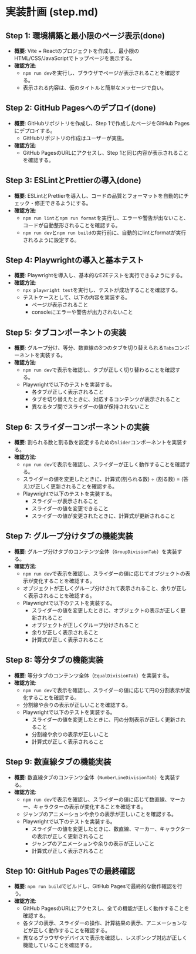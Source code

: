 # 実装計画 (step.md)

## Step 1: 環境構築と最小限のページ表示(done)

- **概要**: Vite + Reactのプロジェクトを作成し、最小限のHTML/CSS/JavaScriptでトップページを表示する。
- **確認方法**:
  - `npm run dev`を実行し、ブラウザでページが表示されることを確認する。
  - 表示される内容は、仮のタイトルと簡単なメッセージで良い。

## Step 2: GitHub Pagesへのデプロイ(done)

- **概要**: GitHubリポジトリを作成し、Step 1で作成したページをGitHub Pagesにデプロイする。
  - GitHubリポジトリの作成はユーザーが実施。
- **確認方法**:
  - GitHub PagesのURLにアクセスし、Step 1と同じ内容が表示されることを確認する。

## Step 3: ESLintとPrettierの導入(done)

- **概要**: ESLintとPrettierを導入し、コードの品質とフォーマットを自動的にチェック・修正できるようにする。
- **確認方法**:
  - `npm run lint`と`npm run format`を実行し、エラーや警告が出ないこと、コードが自動整形されることを確認する。
  - `npm run dev`と`npm run build`の実行前に、自動的にlintとformatが実行されるように設定する。

## Step 4: Playwrightの導入と基本テスト

- **概要**: Playwrightを導入し、基本的なE2Eテストを実行できるようにする。
- **確認方法**:
  - `npx playwright test`を実行し、テストが成功することを確認する。
  - テストケースとして、以下の内容を実装する。
    - ページが表示されること
    - consoleにエラーや警告が出力されないこと

## Step 5: タブコンポーネントの実装

- **概要**: グループ分け、等分、数直線の3つのタブを切り替えられる`Tabs`コンポーネントを実装する。
- **確認方法**:
  - `npm run dev`で表示を確認し、タブが正しく切り替わることを確認する。
  - Playwrightで以下のテストを実装する。
    - 各タブが正しく表示されること
    - タブを切り替えたときに、対応するコンテンツが表示されること
    - 異なるタブ間でスライダーの値が保持されないこと

## Step 6: スライダーコンポーネントの実装

- **概要**: 割られる数と割る数を設定するための`Slider`コンポーネントを実装する。
- **確認方法**:
  - `npm run dev`で表示を確認し、スライダーが正しく動作することを確認する。
  - スライダーの値を変更したときに、計算式(割られる数) ÷ (割る数) = (答え)が正しく更新されることを確認する。
  - Playwrightで以下のテストを実装する。
    - スライダーが表示されること
    - スライダーの値を変更できること
    - スライダーの値が変更されたときに、計算式が更新されること

## Step 7: グループ分けタブの機能実装

- **概要**: グループ分けタブのコンテンツ全体（`GroupDivisionTab`）を実装する。
- **確認方法**:
  - `npm run dev`で表示を確認し、スライダーの値に応じてオブジェクトの表示が変化することを確認する。
  - オブジェクトが正しくグループ分けされて表示されること、余りが正しく表示されることを確認する。
  - Playwrightで以下のテストを実装する。
    - スライダーの値を変更したときに、オブジェクトの表示が正しく更新されること
    - オブジェクトが正しくグループ分けされること
    - 余りが正しく表示されること
    - 計算式が正しく表示されること

## Step 8: 等分タブの機能実装

- **概要**: 等分タブのコンテンツ全体（`EqualDivisionTab`）を実装する。
- **確認方法**:
  - `npm run dev`で表示を確認し、スライダーの値に応じて円の分割表示が変化することを確認する。
  - 分割線や余りの表示が正しいことを確認する。
  - Playwrightで以下のテストを実装する。
    - スライダーの値を変更したときに、円の分割表示が正しく更新されること
    - 分割線や余りの表示が正しいこと
    - 計算式が正しく表示されること

## Step 9: 数直線タブの機能実装

- **概要**: 数直線タブのコンテンツ全体（`NumberLineDivisionTab`）を実装する。
- **確認方法**:
  - `npm run dev`で表示を確認し、スライダーの値に応じて数直線、マーカー、キャラクターの表示が変化することを確認する。
  - ジャンプのアニメーションや余りの表示が正しいことを確認する。
  - Playwrightで以下のテストを実装する。
    - スライダーの値を変更したときに、数直線、マーカー、キャラクターの表示が正しく更新されること
    - ジャンプのアニメーションや余りの表示が正しいこと
    - 計算式が正しく表示されること

## Step 10: GitHub Pagesでの最終確認

- **概要**: `npm run build`でビルドし、GitHub Pagesで最終的な動作確認を行う。
- **確認方法**:
  - GitHub PagesのURLにアクセスし、全ての機能が正しく動作することを確認する。
  - 各タブの表示、スライダーの操作、計算結果の表示、アニメーションなどが正しく動作することを確認する。
  - 異なるブラウザやデバイスで表示を確認し、レスポンシブ対応が正しく機能していることを確認する。
